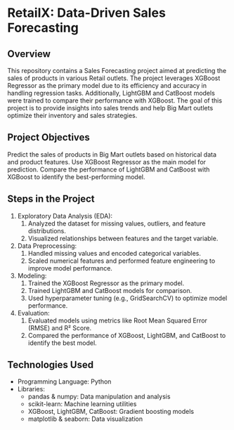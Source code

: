 # RetailX: Data-Driven Sales Forecasting

## Overview
This repository contains a Sales Forecasting project aimed at predicting the sales of products in various Retail outlets. The project leverages XGBoost Regressor as the primary model due to its efficiency and accuracy in handling regression tasks. Additionally, LightGBM and CatBoost models were trained to compare their performance with XGBoost.
The goal of this project is to provide insights into sales trends and help Big Mart outlets optimize their inventory and sales strategies.

## Project Objectives
Predict the sales of products in Big Mart outlets based on historical data and product features.
Use XGBoost Regressor as the main model for prediction.
Compare the performance of LightGBM and CatBoost with XGBoost to identify the best-performing model.

## Steps in the Project
  1. Exploratory Data Analysis (EDA):
     1. Analyzed the dataset for missing values, outliers, and feature distributions.
     2. Visualized relationships between features and the target variable.
  2. Data Preprocessing:
     1. Handled missing values and encoded categorical variables.
     2. Scaled numerical features and performed feature engineering to improve model performance.
  3. Modeling:
     1. Trained the XGBoost Regressor as the primary model.
     2. Trained LightGBM and CatBoost models for comparison.
     3. Used hyperparameter tuning (e.g., GridSearchCV) to optimize model performance.
  4. Evaluation:
     1. Evaluated models using metrics like Root Mean Squared Error (RMSE) and R² Score.
     2. Compared the performance of XGBoost, LightGBM, and CatBoost to identify the best model.
    
## Technologies Used
- Programming Language: Python
- Libraries:
   - pandas & numpy: Data manipulation and analysis
   - scikit-learn: Machine learning utilities
   - XGBoost, LightGBM, CatBoost: Gradient boosting models
   - matplotlib & seaborn: Data visualization
